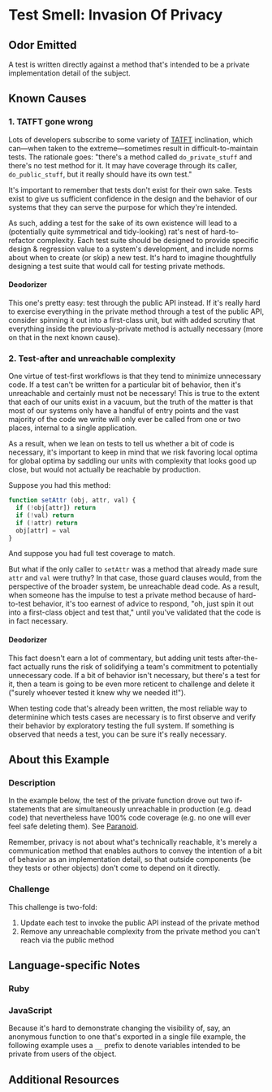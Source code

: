 # Test Smell: Invasion Of Privacy

## Odor Emitted

A test is written directly against a method that's intended to be a private
implementation detail of the subject.

## Known Causes

### 1. TATFT gone wrong

Lots of developers subscribe to some variety of
[TATFT](https://www.youtube.com/watch?v=LfmAzLAKKoc) inclination, which can—when
taken to the extreme—sometimes result in difficult-to-maintain tests. The
rationale goes: "there's a method called `do_private_stuff` and there's no test
method for it. It may have coverage through its caller, `do_public_stuff`, but
it really should have its own test."

It's important to remember that tests don't exist for their own sake. Tests exist
to give us sufficient confidence in the design and the behavior of our systems
that they can serve the purpose for which they're intended.

As such, adding a test for the sake of its own existence will lead to a
(potentially quite symmetrical and tidy-looking) rat's nest of hard-to-refactor
complexity. Each test suite should be designed to provide specific design &
regression value to a system's development, and include norms about when to
create (or skip) a new test. It's hard to imagine thoughtfully designing a test
suite that would call for testing private methods.

#### Deodorizer

This one's pretty easy: test through the public API instead. If it's really hard
to exercise everything in the private method through a test of the public API,
consider spinning it out into a first-class unit, but with added scrutiny that
everything inside the previously-private method is actually necessary (more on
that in the next known cause).

### 2. Test-after and unreachable complexity

One virtue of test-first workflows is that they tend to minimize unnecessary
code. If a test can't be written for a particular bit of behavior, then it's
unreachable and certainly must not be necessary! This is true to the extent that
each of our units exist in a vacuum, but the truth of the matter is that most of
our systems only have a handful of entry points and the vast majority of the
code we write will only ever be called from one or two places, internal to a
single application.

As a result, when we lean on tests to tell us whether a bit of code is
necessary, it's important to keep in mind that we risk favoring local optima for
global optima by saddling our units with complexity that looks good up close,
but would not actually be reachable by production.

Suppose you had this method:

```js
function setAttr (obj, attr, val) {
  if (!obj[attr]) return
  if (!val) return
  if (!attr) return
  obj[attr] = val
}
```

And suppose you had full test coverage to match.

But what if the only caller to `setAttr` was a method that already made sure
`attr` and `val` were truthy? In that case, those guard clauses would, from the
perspective of the broader system, be unreachable dead code. As a result, when
someone has the impulse to test a private method because of hard-to-test
behavior, it's too earnest of advice to respond, "oh, just spin it out into a
first-class object and test that," until you've validated that the code is in
fact necessary.

#### Deodorizer

This fact doesn't earn a lot of commentary, but adding unit tests after-the-fact
actually runs the risk of solidifying a team's commitment to potentially
unnecessary code. If a bit of behavior isn't necessary, but there's a test
for it, then a team is going to be even more reticent to challenge and delete
it ("surely whoever tested it knew why we needed it!").

When testing code that's already been written, the most reliable way to
determinine which tests cases are necessary is to first observe and verify their
behavior by exploratory testing the full system. If something is observed that
needs a test, you can be sure it's really necessary.

## About this Example

### Description

In the example below, the test of the private function drove out two
if-statements that are simultaneously unreachable in production (e.g. dead
code) that nevertheless have 100% code coverage (e.g. no one will ever feel safe
deleting them). See [Paranoid](../../unnecessary/paranoid).

Remember, privacy is not about what's technically reachable, it's merely a
communication method that enables authors to convey the intention of a bit of
behavior as an implementation detail, so that outside components (be they tests
or other objects) don't come to depend on it directly.

### Challenge

This challenge is two-fold:

1. Update each test to invoke the public API instead of the private method
2. Remove any unreachable complexity from the private method you can't reach via
   the public method

## Language-specific Notes

### Ruby

### JavaScript

Because it's hard to demonstrate changing the visibility of, say, an anonymous
function to one that's exported in a single file example, the following example
uses a `__` prefix to denote variables intended to be private from users of the
object.

## Additional Resources

